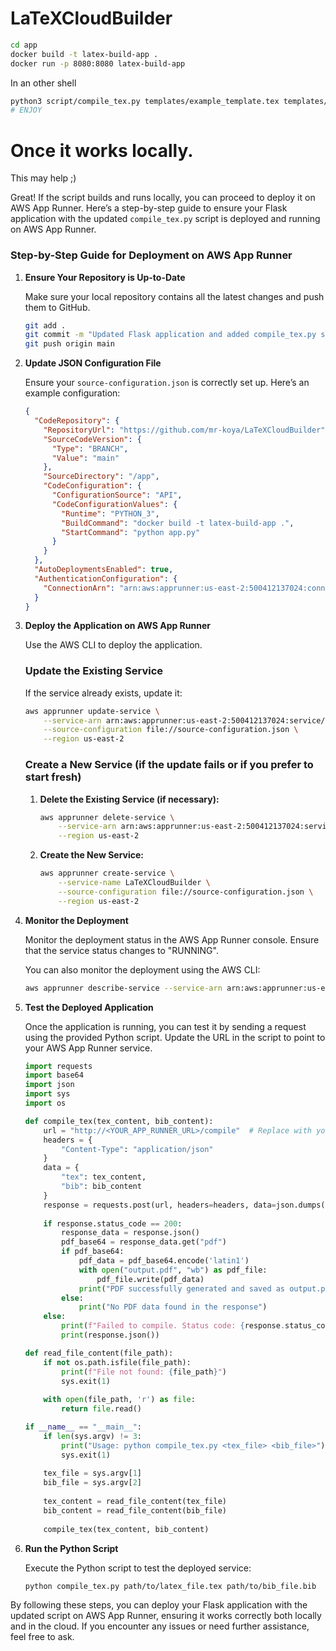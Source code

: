 # LaTeXCloudBuilder

```bash
cd app
docker build -t latex-build-app .
docker run -p 8080:8080 latex-build-app
```
In an other shell
```bash
python3 script/compile_tex.py templates/example_template.tex templates/references.bib
# ENJOY
```



# Once it works locally.

This may help ;)

Great! If the script builds and runs locally, you can proceed to deploy it on AWS App Runner. Here’s a step-by-step guide to ensure your Flask application with the updated `compile_tex.py` script is deployed and running on AWS App Runner.

### Step-by-Step Guide for Deployment on AWS App Runner

1. **Ensure Your Repository is Up-to-Date**

   Make sure your local repository contains all the latest changes and push them to GitHub.

   ```bash
   git add .
   git commit -m "Updated Flask application and added compile_tex.py script"
   git push origin main
   ```

2. **Update JSON Configuration File**

   Ensure your `source-configuration.json` is correctly set up. Here’s an example configuration:

   ```json
   {
     "CodeRepository": {
       "RepositoryUrl": "https://github.com/mr-koya/LaTeXCloudBuilder",
       "SourceCodeVersion": {
         "Type": "BRANCH",
         "Value": "main"
       },
       "SourceDirectory": "/app",
       "CodeConfiguration": {
         "ConfigurationSource": "API",
         "CodeConfigurationValues": {
           "Runtime": "PYTHON_3",
           "BuildCommand": "docker build -t latex-build-app .",
           "StartCommand": "python app.py"
         }
       }
     },
     "AutoDeploymentsEnabled": true,
     "AuthenticationConfiguration": {
       "ConnectionArn": "arn:aws:apprunner:us-east-2:500412137024:connection/mr-koya-latex/d7031c07fd4847f29c128064cdb5ddda"
     }
   }
   ```

3. **Deploy the Application on AWS App Runner**

   Use the AWS CLI to deploy the application.

   ### Update the Existing Service
   If the service already exists, update it:

   ```bash
   aws apprunner update-service \
       --service-arn arn:aws:apprunner:us-east-2:500412137024:service/LaTeXCloudBuilder/b399eb6af870443aa37ce2cd3afde4e4 \
       --source-configuration file://source-configuration.json \
       --region us-east-2
   ```

   ### Create a New Service (if the update fails or if you prefer to start fresh)
   1. **Delete the Existing Service (if necessary):**

      ```bash
      aws apprunner delete-service \
          --service-arn arn:aws:apprunner:us-east-2:500412137024:service/LaTeXCloudBuilder/b399eb6af870443aa37ce2cd3afde4e4 \
          --region us-east-2
      ```

   2. **Create the New Service:**

      ```bash
      aws apprunner create-service \
          --service-name LaTeXCloudBuilder \
          --source-configuration file://source-configuration.json \
          --region us-east-2
      ```

4. **Monitor the Deployment**

   Monitor the deployment status in the AWS App Runner console. Ensure that the service status changes to "RUNNING".

   You can also monitor the deployment using the AWS CLI:

   ```bash
   aws apprunner describe-service --service-arn arn:aws:apprunner:us-east-2:500412137024:service/LaTeXCloudBuilder/b399eb6af870443aa37ce2cd3afde4e4 --region us-east-2
   ```

5. **Test the Deployed Application**

   Once the application is running, you can test it by sending a request using the provided Python script. Update the URL in the script to point to your AWS App Runner service.

   ```python
   import requests
   import base64
   import json
   import sys
   import os

   def compile_tex(tex_content, bib_content):
       url = "http://<YOUR_APP_RUNNER_URL>/compile"  # Replace with your AWS App Runner URL
       headers = {
           "Content-Type": "application/json"
       }
       data = {
           "tex": tex_content,
           "bib": bib_content
       }
       response = requests.post(url, headers=headers, data=json.dumps(data))
       
       if response.status_code == 200:
           response_data = response.json()
           pdf_base64 = response_data.get("pdf")
           if pdf_base64:
               pdf_data = pdf_base64.encode('latin1')
               with open("output.pdf", "wb") as pdf_file:
                   pdf_file.write(pdf_data)
               print("PDF successfully generated and saved as output.pdf")
           else:
               print("No PDF data found in the response")
       else:
           print(f"Failed to compile. Status code: {response.status_code}")
           print(response.json())

   def read_file_content(file_path):
       if not os.path.isfile(file_path):
           print(f"File not found: {file_path}")
           sys.exit(1)
       
       with open(file_path, 'r') as file:
           return file.read()

   if __name__ == "__main__":
       if len(sys.argv) != 3:
           print("Usage: python compile_tex.py <tex_file> <bib_file>")
           sys.exit(1)
       
       tex_file = sys.argv[1]
       bib_file = sys.argv[2]
       
       tex_content = read_file_content(tex_file)
       bib_content = read_file_content(bib_file)
       
       compile_tex(tex_content, bib_content)
   ```

6. **Run the Python Script**

   Execute the Python script to test the deployed service:

   ```bash
   python compile_tex.py path/to/latex_file.tex path/to/bib_file.bib
   ```

By following these steps, you can deploy your Flask application with the updated script on AWS App Runner, ensuring it works correctly both locally and in the cloud. If you encounter any issues or need further assistance, feel free to ask.

